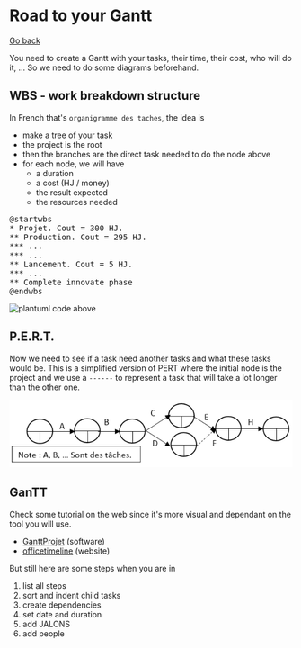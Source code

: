 # Road to your Gantt

[Go back](..)

You need to create a Gantt with your tasks, their time, their cost,
who will do it, ... So we need to do some diagrams beforehand.

## WBS - work breakdown structure

In French that's `organigramme des taches`, the idea is

* make a tree of your task
* the project is the root
* then the branches are the direct task needed to do the node above
* for each node, we will have
    * a duration
    * a cost (HJ / money)
    * the result expected
    * the resources needed
    
<pre class="d-none">
@startwbs
* Projet. Cout = 300 HJ.
** Production. Cout = 295 HJ.
*** ...
*** ...
** Lancement. Cout = 5 HJ.
*** ...
** Complete innovate phase
@endwbs
</pre>

![plantuml code above](http://www.plantuml.com/plantuml/png/SoWkIImgAKygvj9I22ZApqejqLDmpYyjKR1LC3OmKF3mqkFI0ikab2QNPERdmMMDB4qXia1fFJraMi4dCIyvDJSr3s4KkbAWU6v1Jcf9ga9cNbv-MIAGKP2HM9pAvP2Qbm9q3000)

## P.E.R.T.

Now we need to see if a task need another tasks and what these
tasks would be. This is a simplified version of PERT
where the initial node is the project and we use a
``------`` to represent a task that will take a lot
longer than the other one.

![pert](pert.png)

## GanTT

Check some tutorial on the web since it's more visual
and dependant on the tool you will use.

* [GanttProjet](https://www.ganttproject.biz/download#download30) (software)
* [officetimeline](https://www.officetimeline.com/) (website)

But still here are some steps when you are in

1. list all steps
2. sort and indent child tasks
3. create dependencies
4. set date and duration
5. add JALONS
6. add people
